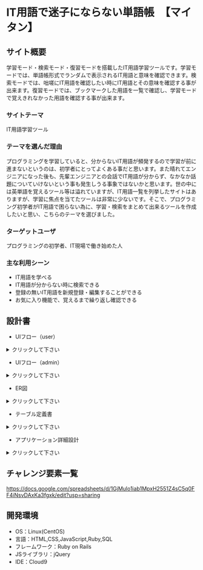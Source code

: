 # IT用語で迷子にならない単語帳　【マイタン】

## サイト概要
学習モード・検索モード・復習モードを搭載したIT用語学習ツールです。学習モードでは、単語帳形式でランダムで表示されるIT用語と意味を確認できます。検索モードでは、咄嗟にIT用語を確認したい時にIT用語とその意味を確認する事が出来ます。復習モードでは、ブックマークした用語を一覧で確認し、学習モードで覚えきれなかった用語を確認する事が出来ます。

### サイトテーマ
IT用語学習ツール

### テーマを選んだ理由
プログラミングを学習していると、分からないIT用語が頻発するので学習が前に進まないというのは、初学者にとってよくある事だと思います。また晴れてエンジニアになった後も、先輩エンジニアとの会話でIT用語が分からず、なかなか話題についていけないという事も発生しうる事象ではないかと思います。世の中には英単語を覚えるツール等は溢れていますが、IT用語一覧を列挙したサイトはありますが、学習に焦点を当てたツールは非常に少ないです。そこで、プログラミング初学者がIT用語で困らない為に、学習・検索をまとめて出来るツールを作成したいと思い、こちらのテーマを選びました。

### ターゲットユーザ
プログラミングの初学者、IT現場で働き始めた人

### 主な利用シーン
- IT用語を学べる
- IT用語が分からない時に検索できる
- 登録の無いIT用語を新規登録・編集することができる
- お気に入り機能で、覚えるまで繰り返し確認できる

## 設計書
- UIフロー（user）</br>
<details>
  <summary>クリックして下さい</summary>

  ![ui_flows_ec_MAITAN-1 2](https://user-images.githubusercontent.com/82991184/129826876-0b282bee-3cf4-4187-9ca4-7671f22e9556.jpg)
  
</details>

- UIフロー（admin）</br>
<details>
  <summary>クリックして下さい</summary>

  ![ui_flows_admin_MAITAN](https://user-images.githubusercontent.com/82991184/129827263-1009903a-ca28-4fe0-8cf8-f13d72b6f60e.jpg)
  
</details>

- ER図</br>
<details>
  <summary>クリックして下さい</summary>

  ![ER_MAITAN](https://user-images.githubusercontent.com/82991184/129827543-f0a2a366-f9a0-485d-a653-aef77c1b27b2.jpg)
  
</details>

- テーブル定義書</br>
<details>
  <summary>クリックして下さい</summary>

  ![テーブル定義書_MAITAN xlsx - テーブル定義-1](https://user-images.githubusercontent.com/82991184/129828046-53da8a94-55f0-4345-9a94-353f571db56e.jpg)
  
</details>

- アプリケーション詳細設計</br>
<details>
  <summary>クリックして下さい</summary>

  ![アプリケーション詳細設計_MAITAN xlsx - ルーティング-1](https://user-images.githubusercontent.com/82991184/129828807-d04075f9-0e11-4666-a036-e3e01de4f995.jpg)
  
</details>

## チャレンジ要素一覧
https://docs.google.com/spreadsheets/d/1GjMulo1iab1MpxH2551Z4sC5q0FF4iNsvDAxKa3fgxk/edit?usp=sharing

## 開発環境
- OS：Linux(CentOS)
- 言語：HTML,CSS,JavaScript,Ruby,SQL
- フレームワーク：Ruby on Rails
- JSライブラリ：jQuery
- IDE：Cloud9